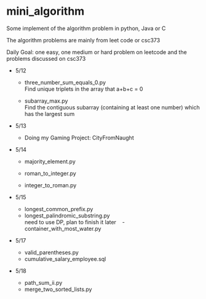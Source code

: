 # mini_algorithm
Some implement of the algorithm problem in python, Java or C 

The algorithm problems are mainly from leet code or csc373

Daily Goal: one easy, one medium or hard problem on leetcode and the problems discussed on csc373


* 5/12 

    - three_number_sum_equals_0.py    
    Find unique triplets in the array that a+b+c = 0
    
    - subarray_max.py  
    Find the contiguous subarray (containing at least one number) which has the largest sum
    
* 5/13
    - Doing my Gaming Project: CityFromNaught

* 5/14
    
    - majority_element.py 

    - roman_to_integer.py
    
    - integer_to_roman.py
    
 * 5/15
    - longest_common_prefix.py  
    - longest_palindromic_substring.py    
    need to use DP, plan to finish it later
    - container_with_most_water.py
    
 * 5/17
    - valid_parentheses.py      
    - cumulative_salary_employee.sql
 
 * 5/18
    - path_sum_ii.py    
    - merge_two_sorted_lists.py
